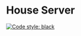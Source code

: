 House Server
============

[![Code style: black](https://img.shields.io/badge/code%20style-black-000000.svg)](https://github.com/ambv/black)
